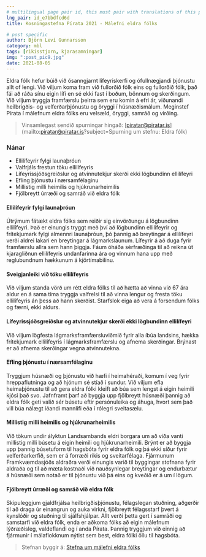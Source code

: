 ```yaml
---
# multilingual page pair id, this must pair with translations of this page. (This name must be unique)
lng_pair: id_e7bbdfcd6d
title: Kosningastefna Pírata 2021 - Málefni eldra fólks

# post specific
author: Björn Leví Gunnarsson
category: mbl
tags: [rikisstjorn, kjarasamningar]
img: ":post_pic9.jpg"
date: 2021-08-05
---
```


Eldra fólk hefur búið við ósanngjarnt lífeyriskerfi og ófullnægjandi þjónustu allt of lengi. Við viljum koma fram við fullorðið fólk eins og fullorðið fólk, það fái að ráða sínu eigin lífi en sé ekki fast í boðum, bönnum og skerðingum. Við viljum tryggja framfærslu þeirra sem eru komin á efri ár, viðunandi heilbrigðis- og velferðarþjónustu og öryggi í húsnæðismálum. Meginstef Pírata í málefnum eldra fólks eru velsæld, öryggi, samráð og virðing.

> Vinsamlegast sendið spurningar hingað: [piratar@piratar.is](mailto:piratar@piratar.is?subject=Spurning um stefnu: Eldra fólk)

### Nánar 
- Ellilífeyrir fylgi launaþróun 
- Valfrjáls frestun töku ellilífeyris 
- Lífeyrissjóðsgreiðslur og atvinnutekjur skerði ekki lögbundinn ellilífeyri 
- Efling þjónustu í nærsamfélaginu 
- Millistig milli heimilis og hjúkrunarheimilis 
- Fjölbreytt úrræði og samráð við eldra fólk

#### Ellilífeyrir fylgi launaþróun 
Útrýmum fátækt eldra fólks sem reiðir sig einvörðungu á lögbundinn ellilífeyri. Það er einungis tryggt með því að lögbundinn ellilífeyrir og frítekjumark fylgi almennri launaþróun, þó þannig að breytingar á ellilífeyri verði aldrei lakari en breytingar á lágmarkslaunum. Lífeyrir á að duga fyrir framfærslu allra sem hann þiggja. Fáum óháða sérfræðinga til að reikna út kjaragliðnun ellilífeyris undanfarinna ára og vinnum hana upp með reglubundnum hækkunum á kjörtímabilinu.

#### Sveigjanleiki við töku ellilífeyris 
Við viljum standa vörð um rétt eldra fólks til að hætta að vinna við 67 ára aldur en á sama tíma tryggja valfrelsi til að vinna lengur og fresta töku ellilífeyris án þess að hann skerðist. Starfslok eiga að vera á forsendum fólks og færni, ekki aldurs.

#### Lífeyrissjóðsgreiðslur og atvinnutekjur skerði ekki lögbundinn ellilífeyri 
Við viljum lögfesta lágmarksframfærsluviðmið fyrir alla íbúa landsins, hækka frítekjumark ellilífeyris í lágmarksframfærslu og afnema skerðingar. Brýnast er að afnema skerðingar vegna atvinnutekna.

#### Efling þjónustu í nærsamfélaginu 
Tryggjum húsnæði og þjónustu við hæfi í heimahéraði, komum í veg fyrir hreppaflutninga og að hjónum sé stíað í sundur. Við viljum efla heimaþjónustu til að gera eldra fólki kleift að búa sem lengst á eigin heimili kjósi það svo. Jafnframt þarf að byggja upp fjölbreytt húsnæði þannig að eldra fólk geti valið sér búsetu eftir persónuleika og áhuga, hvort sem það vill búa nálægt iðandi mannlífi eða í rólegri sveitasælu.

#### Millistig milli heimilis og hjúkrunarheimilis 
Við tökum undir ályktun Landsambands eldri borgara um að víða vanti millistig milli búsetu á eigin heimili og hjúkrunarheimili. Brýnt er að byggja upp þannig búsetuform til hagsbóta fyrir eldra fólk og þá ekki síður fyrir velferðarkerfið, sem er á forræði ríkis og sveitarfélaga. Fjármunum Framkvæmdasjóðs aldraðra verði einungis varið til byggingar stofnana fyrir aldraða og til að mæta kostnaði við nauðsynlegar breytingar og endurbætur á húsnæði sem notað er til þjónustu við þá eins og kveðið er á um í lögum.

#### Fjölbreytt úrræði og samráð við eldra fólk 
Skipuleggjum gjaldfrjálsa heilbrigðisþjónustu, félagslegan stuðning, aðgerðir til að draga úr einangrun og auka virkni, fjölbreytt félagsstarf þvert á kynslóðir og stuðning til sjálfshjálpar. Allt verði þetta gert í samráði og samstarfi við eldra fólk, enda er aðkoma fólks að eigin málefnum lýðræðisleg, valdeflandi og í anda Pírata. Þannig tryggjum við einnig að fjármunir í málaflokknum nýtist sem best, eldra fólki öllu til hagsbóta.

> Stefnan byggir á: [Stefna um málefni eldra fólks](https://x.piratar.is/polity/1/document/494/)